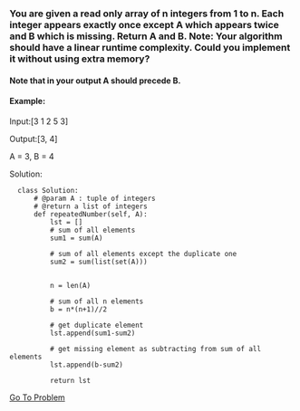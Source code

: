 ### You are given a read only array of n integers from 1 to n. Each integer appears exactly once except A which appears twice and B which is missing. Return A and B. Note: Your algorithm should have a linear runtime complexity. Could you implement it without using extra memory?

#### Note that in your output A should precede B.

#### Example:

Input:[3 1 2 5 3] 

Output:[3, 4] 

A = 3, B = 4


Solution:

      class Solution:
          # @param A : tuple of integers
          # @return a list of integers
          def repeatedNumber(self, A):
              lst = []
              # sum of all elements
              sum1 = sum(A)

              # sum of all elements except the duplicate one
              sum2 = sum(list(set(A)))


              n = len(A)

              # sum of all n elements
              b = n*(n+1)//2

              # get duplicate element
              lst.append(sum1-sum2)

              # get missing element as subtracting from sum of all elements
              lst.append(b-sum2)

              return lst
        
[Go To Problem](https://www.interviewbit.com/problems/repeat-and-missing-number-array/)
